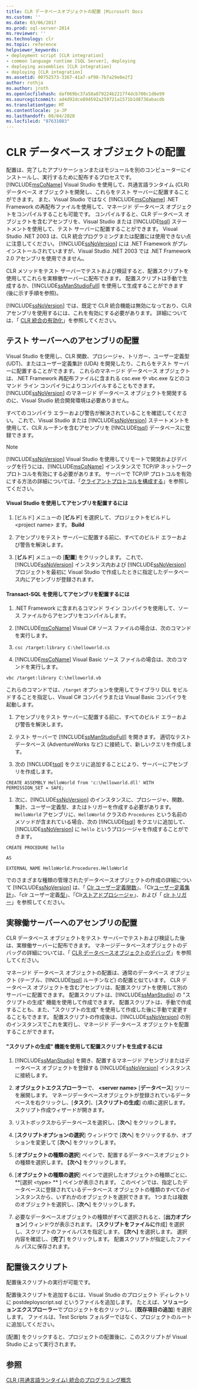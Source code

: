```yaml
---
title: CLR データベースオブジェクトの配置 |Microsoft Docs
ms.custom: ''
ms.date: 03/06/2017
ms.prod: sql-server-2014
ms.reviewer: ''
ms.technology: clr
ms.topic: reference
helpviewer_keywords:
- deployment script [CLR integration]
- common language runtime [SQL Server], deploying
- deploying assemblies [CLR integration]
- deploying [CLR integration]
ms.assetid: 00752573-3367-41a7-af98-7b7a29e8e2f2
author: rothja
ms.author: jroth
ms.openlocfilehash: daf069bc37a58a879224b2217f4dcb700c1d6e99
ms.sourcegitcommit: ad4d92dce894592a259721a1571b1d8736abacdb
ms.translationtype: MT
ms.contentlocale: ja-JP
ms.lasthandoff: 08/04/2020
ms.locfileid: "87631083"
---
```

# <a name="deploying-clr-database-objects"></a>CLR データベース オブジェクトの配置
  配置は、完了したアプリケーションまたはモジュールを別のコンピューターにインストールし、実行するために配布するプロセスです。 [!INCLUDE[msCoName](../../../includes/msconame-md.md)] Visual Studio を使用して、共通言語ランタイム (CLR) データベース オブジェクトを開発し、これらをテスト サーバーに配置することができます。 また、Visual Studio ではなく [!INCLUDE[msCoName](../../../includes/msconame-md.md)] .NET Framework の再配布ファイルを使用して、マネージド データベース オブジェクトをコンパイルすることも可能です。 コンパイルすると、CLR データベース オブジェクトを含むアセンブリを、Visual Studio または [!INCLUDE[tsql](../../../includes/tsql-md.md)] ステートメントを使用して、テスト サーバーに配置することができます。 Visual Studio .NET 2003 は、CLR 統合プログラミングまたは配置には使用できない点に注意してください。 [!INCLUDE[ssNoVersion](../../../includes/ssnoversion-md.md)] には .NET Framework がプレインストールされていますが、Visual Studio .NET 2003 では .NET Framework 2.0 アセンブリを使用できません。  
  
 CLR メソッドをテスト サーバーでテストおよび検証すると、配置スクリプトを使用してこれらを実稼働サーバーに配布できます。 配置スクリプトは手動で生成するか、[!INCLUDE[ssManStudioFull](../../../includes/ssmanstudiofull-md.md)] を使用して生成することができます (後に示す手順を参照)。  
  
 [!INCLUDE[ssNoVersion](../../../includes/ssnoversion-md.md)] では、既定で CLR 統合機能は無効になっており、CLR アセンブリを使用するには、これを有効にする必要があります。 詳細については、「 [CLR 統合の有効化](clr-integration-enabling.md)」を参照してください。  
  
## <a name="deploying-the-assembly-to-the-test-server"></a>テスト サーバーへのアセンブリの配置  
 Visual Studio を使用し、CLR 関数、プロシージャ、トリガー、ユーザー定義型 (UDT)、またはユーザー定義集計 (UDA) を開発したり、これらをテスト サーバーに配置することができます。 これらのマネージド データベース オブジェクトは、.NET Framework 再配布ファイルに含まれる csc.exe や vbc.exe などのコマンド ライン コンパイラによりコンパイルすることもできます。 [!INCLUDE[ssNoVersion](../../../includes/ssnoversion-md.md)] のマネージド データベース オブジェクトを開発するのに、Visual Studio 統合開発環境は必要ありません。  
  
 すべてのコンパイラ エラーおよび警告が解決されていることを確認してください。 これで、Visual Studio または [!INCLUDE[ssNoVersion](../../../includes/ssnoversion-md.md)] ステートメントを使用して、CLR ルーチンを含むアセンブリを [!INCLUDE[tsql](../../../includes/tsql-md.md)] データベースに登録できます。  
  
> [!NOTE]  
>  [!INCLUDE[ssNoVersion](../../../includes/ssnoversion-md.md)] Visual Studio を使用してリモートで開発およびデバッグを行うには、[!INCLUDE[msCoName](../../../includes/msconame-md.md)] インスタンスで TCP/IP ネットワーク プロトコルを有効にする必要があります。 サーバーで TCP/IP プロトコルを有効にする方法の詳細については、「[クライアントプロトコルを構成する](../../database-engine/configure-windows/configure-client-protocols.md)」を参照してください。  
  
#### <a name="to-deploy-the-assembly-using-visual-studio"></a>Visual Studio を使用してアセンブリを配置するには  
  
1.  [ビルド] メニューの [**ビルド**] を選択して、プロジェクトをビルドし \<project name> ます。 **Build**  
  
2.  アセンブリをテスト サーバーに配置する前に、すべてのビルド エラーおよび警告を解決します。  
  
3.  [**ビルド**] メニューの [**配置**] をクリックします。 これで、[!INCLUDE[ssNoVersion](../../../includes/ssnoversion-md.md)] インスタンス内および [!INCLUDE[ssNoVersion](../../../includes/ssnoversion-md.md)] プロジェクトを最初に Visual Studio で作成したときに指定したデータベース内にアセンブリが登録されます。  
  
#### <a name="to-deploy-the-assembly-using-transact-sql"></a>Transact-SQL を使用してアセンブリを配置するには  
  
1.  .NET Framework に含まれるコマンド ライン コンパイラを使用して、ソース ファイルからアセンブリをコンパイルします。  
  
2.  [!INCLUDE[msCoName](../../../includes/msconame-md.md)] Visual C# ソース ファイルの場合は、次のコマンドを実行します。  
  
3.  `csc /target:library C:\helloworld.cs`  
  
4.  [!INCLUDE[msCoName](../../../includes/msconame-md.md)] Visual Basic ソース ファイルの場合は、次のコマンドを実行します。  
  
 `vbc /target:library C:\helloworld.vb`  
  
 これらのコマンドでは、`/target` オプションを使用してライブラリ DLL をビルドすることを指定し、Visual C# コンパイラまたは Visual Basic コンパイラを起動します。  
  
1.  アセンブリをテスト サーバーに配置する前に、すべてのビルド エラーおよび警告を解決します。  
  
2.  テスト サーバーで [!INCLUDE[ssManStudioFull](../../../includes/ssmanstudiofull-md.md)] を開きます。 適切なテスト データベース (AdventureWorks など) に接続して、新しいクエリを作成します。  
  
3.  次の [!INCLUDE[tsql](../../../includes/tsql-md.md)] をクエリに追加することにより、サーバーにアセンブリを作成します。  
  
 `CREATE ASSEMBLY HelloWorld from 'c:\helloworld.dll' WITH PERMISSION_SET = SAFE;`  
  
1.  次に、[!INCLUDE[ssNoVersion](../../../includes/ssnoversion-md.md)] のインスタンスに、プロシージャ、関数、集計、ユーザー定義型、またはトリガーを作成する必要があります。 `HelloWorld` アセンブリに、`HelloWorld` クラスの `Procedures` という名前のメソッドが含まれている場合、次の [!INCLUDE[tsql](../../../includes/tsql-md.md)] をクエリに追加して、[!INCLUDE[ssNoVersion](../../../includes/ssnoversion-md.md)] に `hello` というプロシージャを作成することができます。  
  
 `CREATE PROCEDURE hello`  
  
 `AS`  
  
 `EXTERNAL NAME HelloWorld.Procedures.HelloWorld`  
  
 でのさまざまな種類の管理されたデータベースオブジェクトの作成の詳細について [!INCLUDE[ssNoVersion](../../../includes/ssnoversion-md.md)] は、「 [Clr ユーザー定義関数](../clr-integration-database-objects-user-defined-functions/clr-user-defined-functions.md)」、「Clr[ユーザー定義集計](../clr-integration-database-objects-user-defined-functions/clr-user-defined-aggregates.md)」、「clr ユーザー定義[型](../clr-integration-database-objects-user-defined-types/clr-user-defined-types.md)」、「Clr[ストアドプロシージャ](../../database-engine/dev-guide/clr-stored-procedures.md)」、および「 [clr トリガー](../../database-engine/dev-guide/clr-triggers.md)」を参照してください。  
  
## <a name="deploying-the-assembly-to-production-servers"></a>実稼働サーバーへのアセンブリの配置  
 CLR データベース オブジェクトをテスト サーバーでテストおよび検証した後は、実稼働サーバーに配布できます。 マネージデータベースオブジェクトのデバッグの詳細については、「 [CLR データベースオブジェクトのデバッグ](debugging-clr-database-objects.md)」を参照してください。  
  
 マネージド データベース オブジェクトの配置は、通常のデータベース オブジェクト (テーブル、[!INCLUDE[tsql](../../../includes/tsql-md.md)] ルーチンなど) の配置と似ています。 CLR データベース オブジェクトを含むアセンブリは、配置スクリプトを使用して別のサーバーに配置できます。 配置スクリプトは、[!INCLUDE[ssManStudio](../../../includes/ssmanstudio-md.md)] の "スクリプトの生成" 機能を使用して作成できます。 配置スクリプトは、手動で作成することも、また、"スクリプトの生成" を使用して作成した後に手動で変更することもできます。 配置スクリプトの作成後は、[!INCLUDE[ssNoVersion](../../../includes/ssnoversion-md.md)] の別のインスタンスでこれを実行し、マネージド データベース オブジェクトを配置することができます。  
  
#### <a name="to-generate-a-deployment-script-using-generate-scripts"></a>"スクリプトの生成" 機能を使用して配置スクリプトを生成するには  
  
1.  [!INCLUDE[ssManStudio](../../../includes/ssmanstudio-md.md)] を開き、配置するマネージド アセンブリまたはデータベース オブジェクトを登録する [!INCLUDE[ssNoVersion](../../../includes/ssnoversion-md.md)] インスタンスに接続します。  
  
2.  **オブジェクトエクスプローラー**で、 **\<server name>** [**データベース**] ツリーを展開します。 マネージデータベースオブジェクトが登録されているデータベースを右クリックし、[**タスク**]、[**スクリプトの生成**] の順に選択します。 スクリプト作成ウィザードが開きます。  
  
3.  リストボックスからデータベースを選択し、[**次へ**] をクリックします。  
  
4.  [**スクリプトオプションの選択**] ウィンドウで [**次へ**] をクリックするか、オプションを変更して [**次へ**] をクリックします。  
  
5.  [**オブジェクトの種類の選択**] ペインで、配置するデータベースオブジェクトの種類を選択します。 **[次へ]** をクリックします。  
  
6.  [**オブジェクトの種類の選択**] ペインで選択したオブジェクトの種類ごとに、 **[選択 \<type> ** ] ペインが表示されます。 このペインでは、指定したデータベースに登録されているデータベース オブジェクトの種類のすべてのインスタンスから、いずれかのオブジェクトを選択できます。 1つまたは複数のオブジェクトを選択し、[**次へ**] をクリックします。  
  
7.  必要なデータベースオブジェクトの種類がすべて選択されると、[**出力オプション**] ウィンドウが表示されます。 [**スクリプトをファイルに**作成] を選択し、スクリプトのファイルパスを指定します。 **[次へ]** を選択します。 選択内容を確認し、[**完了**] をクリックします。 配置スクリプトが指定したファイル パスに保存されます。  
  
## <a name="post-deployment-scripts"></a>配置後スクリプト  
 配置後スクリプトの実行が可能です。  
  
 配置後スクリプトを追加するには、Visual Studio のプロジェクト ディレクトリに postdeployscript.sql というファイルを追加します。 たとえば、**ソリューションエクスプローラー**でプロジェクトを右クリックし、[**既存項目の追加**] を選択します。 ファイルは、Test Scripts フォルダーではなく、プロジェクトのルートに追加してください。  
  
 [配置] をクリックすると、プロジェクトの配置後に、このスクリプトが Visual Studio によって実行されます。  
  
## <a name="see-also"></a>参照  
 [CLR &#40;共通言語ランタイム&#41; 統合のプログラミング概念](common-language-runtime-clr-integration-programming-concepts.md)  
  
  
